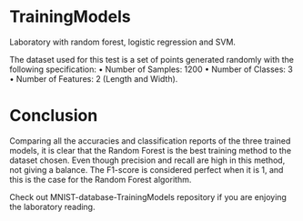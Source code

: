 # TrainingModels
Laboratory with random forest, logistic regression and SVM. 

The dataset used for this test is a set of points generated randomly with the following specification:
• Number of Samples: 1200
• Number of Classes: 3
• Number of Features: 2 (Length and Width).

# Conclusion

Comparing all the accuracies and classification reports of the three trained models, it is clear that the Random Forest is the best training method to the dataset chosen. Even though precision and recall are high in this method, not giving a balance. 
The F1-score is considered perfect when it is 1, and this is the case for the Random Forest algorithm. 

Check out MNIST-database-TrainingModels repository if you are enjoying the laboratory reading.
